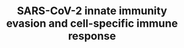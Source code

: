 ---
annotations:
- type: Pathway Ontology
  value: disease pathway
- type: Disease Ontology
  value: severe acute respiratory syndrome
- type: Pathway Ontology
  value: immune response pathway
- type: Disease Ontology
  value: COVID-19
authors:
- AlinRus
- Egonw
- Nuraytalih
- Mkutmon
- MaintBot
- Fehrhart
- Eweitz
description: SARS-CoV-2 Innate immunity evasion mechanisms and cell-specific immune
  responses; Metabolic overview over ATII cells infection
last-edited: 2021-11-29
organisms:
- Homo sapiens
redirect_from:
- /index.php/Pathway:WP5039
- /instance/WP5039
schema-jsonld:
- '@context': https://schema.org/
  '@id': https://wikipathways.github.io/pathways/WP5039.html
  '@type': Dataset
  creator:
    '@type': Organization
    name: WikiPathways
  description: SARS-CoV-2 Innate immunity evasion mechanisms and cell-specific immune
    responses; Metabolic overview over ATII cells infection
  keywords:
  - IRF7
  - TFAP2A
  - CXCL13
  - IL-6
  - Lung fibrosis
  - LARP1
  - N
  - IL-10
  - CXCL1
  - TNF
  - Apoptosis
  - HAVCR2
  - ORF3b
  - NFKB
  - FADD
  - CXCL3
  - TRIM25
  - M
  - CXCL9
  - LGP2
  - CSF2
  - NSP5
  - IFNAR1
  - CD16
  - TLR7
  - CXCL11
  - IFN-I
  - IFN-III
  - IFITM1
  - CCL3
  - CXCL4
  - CXCL8
  - NKG2A
  - CXCL7
  - IFNB1
  - NSP4
  - TANK
  - ORF6
  - RIPK1
  - TBK1
  - CXCR2
  - JAK1
  - MAVS
  - ORF3a
  - BSG
  - IgM
  - P300
  - CCL2
  - TGFB1
  - STAT1
  - ACE2
  - STAT2
  - IFIT2
  - CXCL12
  - CXCL6
  - TRAF6
  - KIR
  - IL-6R
  - HDAC2
  - NSP10
  - CCL4
  - TRAF5
  - IFNAR2
  - TRAF3
  - AP-1
  - CXCL17
  - S1
  - CCL5
  - DDX58
  - RAE1
  - IRF3
  - MX1
  - NSP12
  - Interferon gamma-1b
  - MDA5
  - ORF9b
  - NSP13
  - TRADD
  - CXCL10
  - SMAD3
  - IgA
  - NUP98
  - LAG3
  - P53
  - CASP8
  - TRAF2
  - CXCL5
  - NSP15
  - CXCL2
  license: CC0
  name: SARS-CoV-2 innate immunity evasion and cell-specific immune response
seo: CreativeWork
title: SARS-CoV-2 innate immunity evasion and cell-specific immune response
wpid: WP5039
---